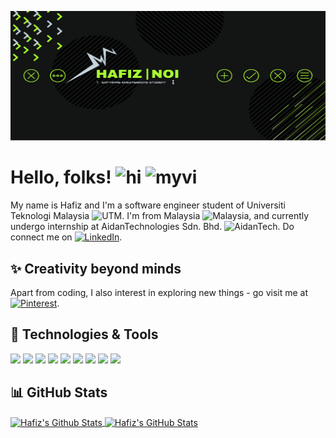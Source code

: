 [![Header](https://raw.githubusercontent.com/mhafizkn/mhafizkn/main/readme_header.png "Header")](#)

# Hello, folks! <img src="https://raw.githubusercontent.com/MartinHeinz/MartinHeinz/master/wave.gif" width="30px" alt="hi"> <img src="https://github.com/mhafizkn/mhafizkn/blob/main/porsche.gif?raw=true" width="140px" alt="myvi">

My name is Hafiz and I'm a software engineer student of Universiti Teknologi Malaysia <img src="https://c.tenor.com/Px98TTDW-ioAAAAi/utm-logo-utm.gif" width="20px" alt="UTM">. I'm from Malaysia <img src="https://c.tenor.com/DCNJbldLwykAAAAi/flag-country.gif" width="20px" alt="Malaysia">, and currently undergo internship at AidanTechnologies Sdn. Bhd. <img src="https://aidantech.com/wp-content/uploads/2018/12/logo.png" width="25px" alt="AidanTech">. Do connect me on [![LinkedIn][2.1]][2].

## :sparkles: Creativity beyond minds

Apart from coding, I also interest in exploring new things - go visit me at [![Pinterest][3.1]][3].

## 🔧 Technologies & Tools
![](https://img.shields.io/badge/Code-HTML-brightgreen?style=flat&logo=html5&logoColor=white&color=a8ff30)
![](https://img.shields.io/badge/Code-CSS-brightgreen?style=flat&logo=css3&logoColor=white&color=a8ff30)
![](https://img.shields.io/badge/Code-SQL-brightgreen?style=flat&logo=mysql&logoColor=white&color=a8ff30)
![](https://img.shields.io/badge/Code-PHP-brightgreen?style=flat&logo=php&logoColor=white&color=a8ff30)
![](https://img.shields.io/badge/Code-JavaScript-informational?style=flat&logo=javascript&logoColor=white&color=a8ff30)
![](https://img.shields.io/badge/Code-Vue-informational?style=flat&logo=vue.js&logoColor=white&color=a8ff30)
![](https://img.shields.io/badge/Code-Laravel-brightgreen?style=flat&logo=laravel&logoColor=white&color=a8ff30)
![](https://img.shields.io/badge/Bash-Terminal-brightgreen?style=flat&logo=windowsterminal&logoColor=white&color=a8ff30)
![](https://img.shields.io/badge/Cloud-Digital_Ocean-informational?style=flat&logo=digitalocean&logoColor=white&color=a8ff30)

## :bar_chart: GitHub Stats

<a href="#">
  <img align="center" src="https://github-readme-stats.vercel.app/api/top-langs/?username=mhafizkn&layout=compact&langs_count=10&title_color=a8ff30&text_color=ffffff&icon_color=a8ff30&bg_color=131414" alt="Hafiz's Github Stats"/>
</a>

<a href="#">
  <img align="center" src="https://github-readme-stats.vercel.app/api?username=mhafizkn&show_icons=true&line_height=27&count_private=true&title_color=a8ff30&text_color=ffffff&icon_color=a8ff30&bg_color=131414" alt="Hafiz's GitHub Stats" />
</a>
<!--
<a href="https://github.com/MartinHeinz/python-project-blueprint">
  <img align="center" src="https://github-readme-stats.vercel.app/api/pin/?username=MartinHeinz&repo=python-project-blueprint&title_color=ffffff&text_color=c9cacc&icon_color=2bbc8a&bg_color=1d1f21" />
</a>
-->

<!-- links to social media icons -->

<!-- icons with padding -->

[1.1]: https://cdn4.iconfinder.com/data/icons/liu-square-blac/60/github-square-social-media-16.png (github icon)
[2.1]: https://cdn1.iconfinder.com/data/icons/social-media-rounded-corners/512/Rounded_Linkedin2_svg-16.png (linkedin icon)
[3.1]: https://cdn1.iconfinder.com/data/icons/social-media-rounded-corners/512/Rounded_Pinterest2_svg-16.png (pinterest icon)
[4.1]: https://c.tenor.com/Px98TTDW-ioAAAAi/utm-logo-utm.gif (utm icon)
[5.1]: https://c.tenor.com/DCNJbldLwykAAAAi/flag-country.gif (malaysia icon)
[6.1]: https://aidantech.com/wp-content/uploads/2018/12/logo.png (aidantech icon)

<!-- 1: Github; 2: Linkedin; 3: Pinterest -->

[1]: https://github.com/mhafizkn
[2]: https://www.linkedin.com/in/mhafizkn/
[3]: https://www.pinterest.com/mhafizkn/_saved/ 
[4]: https://www.utm.my/
[5]: https://aidantech.com/


<!-- Resources -->
<!-- Icons: https://simpleicons.org/ -->
<!-- CDN Icons: https://cdn.jsdelivr.net/npm/simple-icons@3.0.1/icons/ -->
<!-- Social Icons: https://www.iconfinder.com/ -->
<!-- GitHub Stats: https://github.com/anuraghazra/github-readme-stats -->
<!-- Emojis: https://www.webfx.com/tools/emoji-cheat-sheet/ -->
<!-- HTML Emojis: https://www.fileformat.info/index.htm -->
<!-- Shields: https://shields.io/ -->
<!-- Awesome GitHub Profile README: https://github.com/MartinHeinz/MartinHeinz -->
